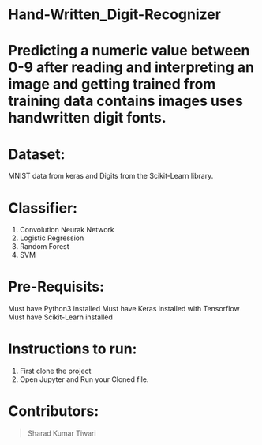 # Hand-Written_Digit-Recognizer

# Predicting a numeric value between 0-9 after reading and interpreting an image and getting trained from training data contains images uses handwritten digit fonts.

# Dataset:
MNIST data from keras and Digits from the Scikit-Learn library.

# Classifier:
1. Convolution Neurak Network
2. Logistic Regression
3. Random Forest
4. SVM

# Pre-Requisits:
Must have Python3 installed
Must have Keras installed with Tensorflow
Must have Scikit-Learn installed

# Instructions to run:
1. First clone the project
2. Open Jupyter and Run your Cloned file.

# Contributors:
> Sharad Kumar Tiwari
